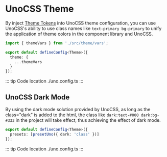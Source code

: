 # UnoCSS Theme

By inject [Theme Tokens](/guide/theme/tokens) into UnoCSS theme configuration, you can use UnoCSS's ability to use class names like `text-primary bg-primary` to unify the application of theme colors in the component library and UnoCSS.

```ts
import { themeVars } from './src/theme/vars';

export default defineConfig<Theme>({
  theme: {
    ...themeVars
  }
});
```

::: tip Code location
./uno.config.ts
:::

## UnoCSS Dark Mode

By using the dark mode solution provided by UnoCSS, as long as the class="dark" is added to the html, the class like `dark:text-#000 dark:bg-#333` in the project will take effect, thus achieving the effect of dark mode.

```ts
export default defineConfig<Theme>({
  presets: [presetUno({ dark: 'class' })]
});
```

::: tip Code location
./uno.config.ts
:::
